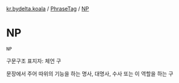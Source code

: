 [kr.bydelta.koala](../index.md) / [PhraseTag](index.md) / [NP](./-n-p.md)

# NP

`NP`

구문구조 표지자: 체언 구

문장에서 주어 따위의 기능을 하는 명사, 대명사, 수사 또는 이 역할을 하는 구

